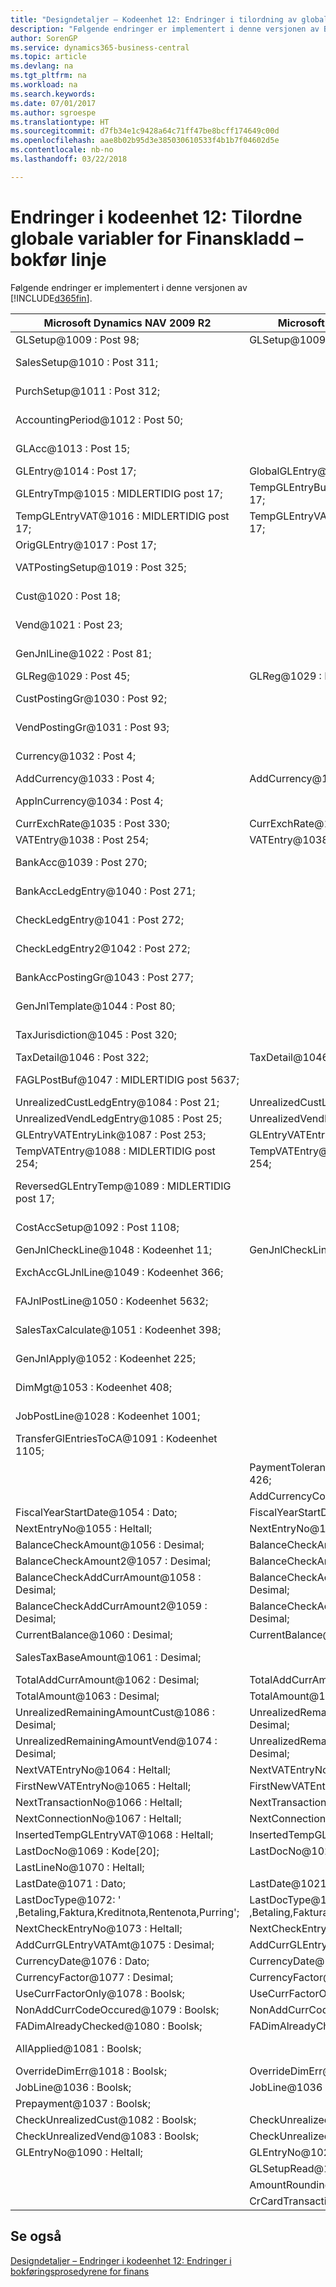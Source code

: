 ```yaml
---
title: "Designdetaljer – Kodeenhet 12: Endringer i tilordning av globale variabler for Finanskladd – bokfør linje | Microsoft-dokumentasjon"
description: "Følgende endringer er implementert i denne versjonen av Business Central."
author: SorenGP
ms.service: dynamics365-business-central
ms.topic: article
ms.devlang: na
ms.tgt_pltfrm: na
ms.workload: na
ms.search.keywords: 
ms.date: 07/01/2017
ms.author: sgroespe
ms.translationtype: HT
ms.sourcegitcommit: d7fb34e1c9428a64c71ff47be8bcff174649c00d
ms.openlocfilehash: aae8b02b95d3e385030610533f4b1b7f04602d5e
ms.contentlocale: nb-no
ms.lasthandoff: 03/22/2018

---
```

# <a name="codeunit-12-changes-mapping-global-variables-for-general-journal-post-line"></a>Endringer i kodeenhet 12: Tilordne globale variabler for Finanskladd – bokfør linje
Følgende endringer er implementert i denne versjonen av [!INCLUDE[d365fin](includes/d365fin_md.md)].  

|**Microsoft Dynamics NAV 2009 R2**|**Microsoft Dynamics NAV 2013 R2**|**Merknad**|  
|----------------------------------------|----------------------------------------|-----------------|  
|GLSetup@1009 : Post 98;|GLSetup@1009 : Post 98;|Uendret|  
|SalesSetup@1010 : Post 311;||Endret til lokal|  
|PurchSetup@1011 : Post 312;||Endret til lokal|  
|AccountingPeriod@1012 : Post 50;||Endret til lokal|  
|GLAcc@1013 : Post 15;||Endret til lokal|  
|GLEntry@1014 : Post 17;|GlobalGLEntry@1014 : Post 17;|Nytt navn|  
|GLEntryTmp@1015 : MIDLERTIDIG post 17;|TempGLEntryBuf@1010 : MIDLERTIDIG post 17;|Nytt navn|  
|TempGLEntryVAT@1016 : MIDLERTIDIG post 17;|TempGLEntryVAT@1016 : MIDLERTIDIG post 17;|Uendret|  
|OrigGLEntry@1017 : Post 17;||Slettet|  
|VATPostingSetup@1019 : Post 325;||Endret til lokal|  
|Cust@1020 : Post 18;||Endret til lokal|  
|Vend@1021 : Post 23;||Endret til lokal|  
|GenJnlLine@1022 : Post 81;||Endret til lokal|  
|GLReg@1029 : Post 45;|GLReg@1029 : Post 45;|Uendret|  
|CustPostingGr@1030 : Post 92;||Endret til lokal|  
|VendPostingGr@1031 : Post 93;||Endret til lokal|  
|Currency@1032 : Post 4;||Endret til lokal|  
|AddCurrency@1033 : Post 4;|AddCurrency@1033 : Post 4;|Uendret|  
|ApplnCurrency@1034 : Post 4;||Endret til lokal|  
|CurrExchRate@1035 : Post 330;|CurrExchRate@1035 : Post 330;|Uendret|  
|VATEntry@1038 : Post 254;|VATEntry@1038 : Post 254;|Uendret|  
|BankAcc@1039 : Post 270;||Endret til lokal|  
|BankAccLedgEntry@1040 : Post 271;||Endret til lokal|  
|CheckLedgEntry@1041 : Post 272;||Endret til lokal|  
|CheckLedgEntry2@1042 : Post 272;||Endret til lokal|  
|BankAccPostingGr@1043 : Post 277;||Endret til lokal|  
|GenJnlTemplate@1044 : Post 80;||Endret til lokal|  
|TaxJurisdiction@1045 : Post 320;||Endret til lokal|  
|TaxDetail@1046 : Post 322;|TaxDetail@1046 : Post 322;|Uendret|  
|FAGLPostBuf@1047 : MIDLERTIDIG post 5637;||Endret til lokal|  
|UnrealizedCustLedgEntry@1084 : Post 21;|UnrealizedCustLedgEntry@1084 : Post 21;|Uendret|  
|UnrealizedVendLedgEntry@1085 : Post 25;|UnrealizedVendLedgEntry@1085 : Post 25;|Uendret|  
|GLEntryVATEntryLink@1087 : Post 253;|GLEntryVATEntryLink@1087 : Post 253;|Uendret|  
|TempVATEntry@1088 : MIDLERTIDIG post 254;|TempVATEntry@1088 : MIDLERTIDIG post 254;|Uendret|  
|ReversedGLEntryTemp@1089 : MIDLERTIDIG post 17;||Flyttet til kodeenhet 17|  
|CostAccSetup@1092 : Post 1108;||Endret til lokal|  
|GenJnlCheckLine@1048 : Kodeenhet 11;|GenJnlCheckLine@1001 : Kodeenhet 11;|Uendret|  
|ExchAccGLJnlLine@1049 : Kodeenhet 366;||Endret til lokal|  
|FAJnlPostLine@1050 : Kodeenhet 5632;||Endret til lokal|  
|SalesTaxCalculate@1051 : Kodeenhet 398;||Endret til lokal|  
|GenJnlApply@1052 : Kodeenhet 225;||Endret til lokal|  
|DimMgt@1053 : Kodeenhet 408;||Endret til lokal|  
|JobPostLine@1028 : Kodeenhet 1001;||Endret til lokal|  
|TransferGlEntriesToCA@1091 : Kodeenhet 1105;||Endret til lokal|  
||PaymentToleranceMgt@1002 : Kodeenhet 426;|Lagt til|  
||AddCurrencyCode@1117 : Kode[10];|Lagt til|  
|FiscalYearStartDate@1054 : Dato;|FiscalYearStartDate@1011 : Dato;|Uendret|  
|NextEntryNo@1055 : Heltall;|NextEntryNo@1022 : Heltall;|Uendret|  
|BalanceCheckAmount@1056 : Desimal;|BalanceCheckAmount@1056 : Desimal;|Uendret|  
|BalanceCheckAmount2@1057 : Desimal;|BalanceCheckAmount2@1057 : Desimal;|Uendret|  
|BalanceCheckAddCurrAmount@1058 : Desimal;|BalanceCheckAddCurrAmount@1058 : Desimal;|Uendret|  
|BalanceCheckAddCurrAmount2@1059 : Desimal;|BalanceCheckAddCurrAmount2@1059 : Desimal;|Uendret|  
|CurrentBalance@1060 : Desimal;|CurrentBalance@1060 : Desimal;|Uendret|  
|SalesTaxBaseAmount@1061 : Desimal;||Endret til lokal|  
|TotalAddCurrAmount@1062 : Desimal;|TotalAddCurrAmount@1062 : Desimal;|Uendret|  
|TotalAmount@1063 : Desimal;|TotalAmount@1063 : Desimal;|Uendret|  
|UnrealizedRemainingAmountCust@1086 : Desimal;|UnrealizedRemainingAmountCust@1086 : Desimal;|Uendret|  
|UnrealizedRemainingAmountVend@1074 : Desimal;|UnrealizedRemainingAmountVend@1074 : Desimal;|Uendret|  
|NextVATEntryNo@1064 : Heltall;|NextVATEntryNo@1064 : Heltall;|Uendret|  
|FirstNewVATEntryNo@1065 : Heltall;|FirstNewVATEntryNo@1065 : Heltall;|Uendret|  
|NextTransactionNo@1066 : Heltall;|NextTransactionNo@1066 : Heltall;|Uendret|  
|NextConnectionNo@1067 : Heltall;|NextConnectionNo@1067 : Heltall;|Uendret|  
|InsertedTempGLEntryVAT@1068 : Heltall;|InsertedTempGLEntryVAT@1027 : Heltall;|Uendret|  
|LastDocNo@1069 : Kode[20];|LastDocNo@1023 : Kode[20];|Uendret|  
|LastLineNo@1070 : Heltall;||Slettet|  
|LastDate@1071 : Dato;|LastDate@1021 : Dato;|Uendret|  
|LastDocType@1072: ' ,Betaling,Faktura,Kreditnota,Rentenota,Purring';|LastDocType@1025: ' ,Betaling,Faktura,Kreditnota,Rentenota,Purring';|Uendret|  
|NextCheckEntryNo@1073 : Heltall;|NextCheckEntryNo@1028 : Heltall;|Uendret|  
|AddCurrGLEntryVATAmt@1075 : Desimal;|AddCurrGLEntryVATAmt@1017 : Desimal;|Uendret|  
|CurrencyDate@1076 : Dato;|CurrencyDate@1020 : Dato;|Uendret|  
|CurrencyFactor@1077 : Desimal;|CurrencyFactor@1019 : Desimal;|Uendret|  
|UseCurrFactorOnly@1078 : Boolsk;|UseCurrFactorOnly@1078 : Boolsk;|Uendret|  
|NonAddCurrCodeOccured@1079 : Boolsk;|NonAddCurrCodeOccured@1079 : Boolsk;|Uendret|  
|FADimAlreadyChecked@1080 : Boolsk;|FADimAlreadyChecked@1080 : Boolsk;|Uendret|  
|AllApplied@1081 : Boolsk;||Endret til lokal|  
|OverrideDimErr@1018 : Boolsk;|OverrideDimErr@1018 : Boolsk;|Uendret|  
|JobLine@1036 : Boolsk;|JobLine@1036 : Boolsk;|Uendret|  
|Prepayment@1037 : Boolsk;||Slettet|  
|CheckUnrealizedCust@1082 : Boolsk;|CheckUnrealizedCust@1082 : Boolsk;|Uendret|  
|CheckUnrealizedVend@1083 : Boolsk;|CheckUnrealizedVend@1083 : Boolsk;|Uendret|  
|GLEntryNo@1090 : Heltall;|GLEntryNo@1026 : Heltall;|Uendret|  
||GLSetupRead@1015 : Boolsk;|Lagt til|  
||AmountRoundingPrecision@1012 : Desimal;|Lagt til|  
||CrCardTransactionEntryNo@1013 : Heltall;|Lagt til|  

## <a name="see-also"></a>Se også  
 [Designdetaljer – Endringer i kodeenhet 12: Endringer i bokføringsprosedyrene for finans](design-details-codeunit-12-changes-changes-in-general-journal-post-procedures.md)

